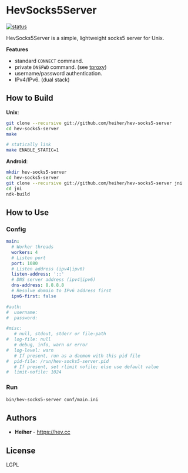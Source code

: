 # HevSocks5Server

[![status](https://gitlab.com/hev/hev-socks5-server/badges/master/pipeline.svg)](https://gitlab.com/hev/hev-socks5-server/commits/master)

HevSocks5Server is a simple, lightweight socks5 server for Unix.

**Features**
* standard `CONNECT` command.
* private `DNSFWD` command. (see [tproxy](https://gitlab.com/hev/hev-socks5-tproxy))
* username/password authentication.
* IPv4/IPv6. (dual stack)

## How to Build

**Unix**:
```bash
git clone --recursive git://github.com/heiher/hev-socks5-server
cd hev-socks5-server
make

# statically link
make ENABLE_STATIC=1
```

**Android**:
```bash
mkdir hev-socks5-server
cd hev-socks5-server
git clone --recursive git://github.com/heiher/hev-socks5-server jni
cd jni
ndk-build
```

## How to Use

### Config

```yaml
main:
  # Worker threads
  workers: 4
  # Listen port
  port: 1080
  # Listen address (ipv4|ipv6)
  listen-address: '::'
  # DNS server address (ipv4|ipv6)
  dns-address: 8.8.8.8
  # Resolve domain to IPv6 address first
  ipv6-first: false

#auth:
#  username:
#  password:

#misc:
   # null, stdout, stderr or file-path
#  log-file: null
   # debug, info, warn or error
#  log-level: warn
   # If present, run as a daemon with this pid file
#  pid-file: /run/hev-socks5-server.pid
   # If present, set rlimit nofile; else use default value
#  limit-nofile: 1024
```

### Run

```bash
bin/hev-socks5-server conf/main.ini
```

## Authors
* **Heiher** - https://hev.cc

## License
LGPL
